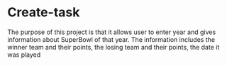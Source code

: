 # Create-task
The purpose of this project is that it allows user to enter year and gives information about SuperBowl of that year. The information includes the winner
team and their points, the losing team and their points, the date it was played 
